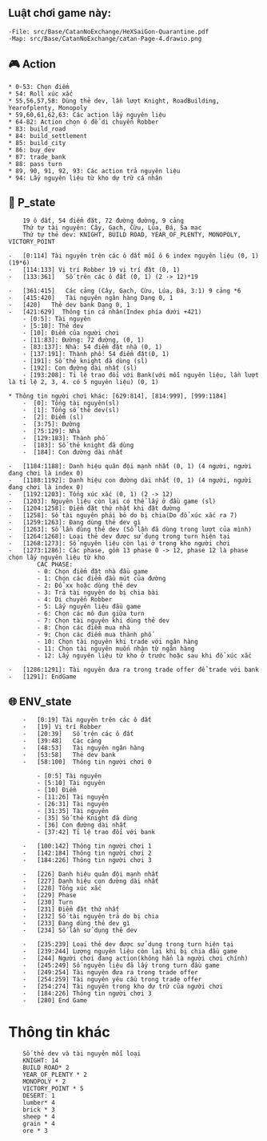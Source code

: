 
##  Luật chơi game này:
    -File: src/Base/CatanNoExchange/HeXSaiGon-Quarantine.pdf
    -Map: src/Base/CatanNoExchange/catan-Page-4.drawio.png

##  :video_game: Action
    * 0-53: Chọn điểm
    * 54: Roll xúc xắc
    * 55,56,57,58: Dùng thẻ dev, lần lượt Knight, RoadBuilding, Yearofplenty, Monopoly
    * 59,60,61,62,63: Các action lấy nguyên liệu
    * 64-82: Action chọn ô để di chuyển Robber
    * 83: build_road
    * 84: build_settlement
    * 85: build_city
    * 86: buy_dev
    * 87: trade_bank
    * 88: pass turn
    * 89, 90, 91, 92, 93: Các action trả nguyên liệu
    * 94: Lấy nguyên liệu từ kho dự trữ cá nhân



##  :bust_in_silhouette: P_state

        19 ô đất, 54 điểm đặt, 72 đường đường, 9 cảng
        Thứ tự tài nguyên: Cây, Gạch, Cừu, Lúa, Đá, Sa mạc
        Thứ tự thẻ dev: KNIGHT, BUILD ROAD, YEAR_OF_PLENTY, MONOPOLY, VICTORY_POINT

    -   [0:114] Tài nguyên trên các ô đất mỗi ô 6 index nguyên liệu (0, 1) (19*6)
    -   [114:133] Vị trí Robber 19 vị trí đặt (0, 1)
    -   [133:361]   Số trên các ô đất (0, 1) (2 -> 12)*19

    -   [361:415]   Các cảng (Cây, Gạch, Cừu, Lúa, Đá, 3:1) 9 cảng *6
    -   [415:420]   Tài nguyên ngân hàng Dạng 0, 1
    -   [420]   Thẻ dev bank Dạng 0, 1
    -   [421:629]  Thông tin cá nhân(Index phía dưới +421)
        - [0:5]: Tài nguyên
        - [5:10]: Thẻ dev
        - [10]: Điểm của người chơi
        - [11:83]: Đường: 72 đường, (0, 1)
        - [83:137]: Nhà: 54 điểm đặt nhà (0, 1)
        - [137:191]: Thành phố: 54 điểm đặt(0, 1)
        - [191]: Số thẻ knight đã dùng (sl)
        - [192]: Con đường dài nhất (sl)
        - [193:208]: Tỉ lệ trao đổi với Bank(với mỗi nguyên liệu, lần lượt là tỉ lệ 2, 3, 4. có 5 nguyên liệu) (0, 1)

    * Thông tin người chơi khác: [629:814], [814:999], [999:1184]
        -  [0]: Tổng tài nguyên(sl)
        -  [1]: Tổng số thẻ dev(sl)
        -  [2]: Điểm (sl)
        -  [3:75]: Đường
        -  [75:129]: Nhà
        -  [129:183]: Thành phố
        -  [183]: Số thẻ knight đã dùng
        -  [184]: Con đường dài nhất

    -   [1184:1188]: Danh hiệu quân đội mạnh nhất (0, 1) (4 người, người đang chơi là index 0)
    -   [1188:1192]: Danh hiệu con đường dài nhất (0, 1) (4 người, người đang chơi là index 0)
    -   [1192:1203]: Tổng xúc xắc (0, 1) (2 -> 12)
    -   [1203]: Nguyên liệu còn lại có thể lấy ở đầu game (sl)
    -   [1204:1258]: Điểm đặt thứ nhất khi đặt đường
    -   [1258]: Số tài nguyên phải bỏ do bị chia(Do đổ xúc xắc ra 7)
    -   [1259:1263]: Đang dùng thẻ dev gì
    -   [1263]: Số lần dùng thẻ dev (Số lần đã dùng trong lượt của mình)
    -   [1264:1268]: Loại thẻ dev được sử dụng trong turn hiện tại
    -   [1268:1273]: Số nguyên liệu còn lại ở trong kho người chơi
    -   [1273:1286]: Các phase, gồm 13 phase 0 -> 12, phase 12 là phase chọn lấy nguyên liệu từ kho
            CÁC PHASE: 
            - 0: Chọn điểm đặt nhà đầu game
            - 1: Chọn các điểm đầu mút của đường
            - 2: Đổ xx hoặc dùng thẻ dev
            - 3: Trả tài nguyên do bị chia bài
            - 4: Di chuyển Robber
            - 5: Lấy nguyên liệu đầu game
            - 6: Chọn các mô đun giữa turn
            - 7: Chọn tài nguyên khi dùng thẻ dev
            - 8: Chọn các điểm mua nhà
            - 9: Chọn các điểm mua thành phố
            - 10: Chọn tài nguyên khi trade với ngân hàng
            - 11: Chọn tài nguyên muốn nhận từ ngân hàng
            - 12: Lấy nguyên liệu từ kho ở trước hoặc sau khi đổ xúc xắc
    
    -   [1286:1291]: Tài nguyên đưa ra trong trade offer để trade với bank
    -   [1291]: EndGame


##  :globe_with_meridians: ENV_state

        -   [0:19] Tài nguyên trên các ô đất
        -   [19] Vị trí Robber
        -   [20:39]   Số trên các ô đất
        -   [39:48]   Các cảng
        -   [48:53]   Tài nguyên ngân hàng
        -   [53:58]   Thẻ dev bank
        -   [58:100]  Thông tin người chơi 0

            - [0:5] Tài nguyên
            - [5:10] Tài nguyên
            - [10] Điểm
            - [11:26] Tài nguyên
            - [26:31] Tài nguyên
            - [31:35] Tài nguyên
            - [35] Số thẻ Knight đã dùng
            - [36] Con đường dài nhất 
            - [37:42] Tỉ lệ trao đổi với bank

        -   [100:142] Thông tin người chơi 1
        -   [142:184] Thông tin người chơi 2
        -   [184:226] Thông tin người chơi 3

        -   [226] Danh hiệu quân đội mạnh nhất
        -   [227] Danh hiệu con đường dài nhất
        -   [228] Tổng xúc xắc
        -   [229] Phase
        -   [230] Turn
        -   [231] Điểm đặt thứ nhất
        -   [232] Số tài nguyên trả do bị chia
        -   [233] Đang dùng thẻ dev gì
        -   [234] Số lần sử dụng thẻ dev

        -   [235:239] Loại thẻ dev được sử dụng trong turn hiện tại
        -   [239:244] Lượng nguyên liệu còn lại khi bị chia đầu game
        -   [244] Người chơi đang action(không hẳn là người chơi chính)
        -   [245:249] Số nguyên liệu đã lấy trong turn đầu game
        -   [249:254] Tài nguyên đưa ra trong trade offer
        -   [254:259] Tài nguyên yêu cầu trong trade offer
        -   [254:274] Tài nguyên trong kho dự trữ của người chơi
        -   [184:226] Thông tin người chơi 3
        -   [280] End Game

#  Thông tin khác
        Số thẻ dev và tài nguyên mỗi loại
        KNIGHT: 14
        BUILD ROAD* 2
        YEAR_OF_PLENTY * 2
        MONOPOLY * 2
        VICTORY_POINT * 5
        DESERT: 1
        lumber* 4
        brick * 3
        sheep * 4
        grain * 4
        ore * 3